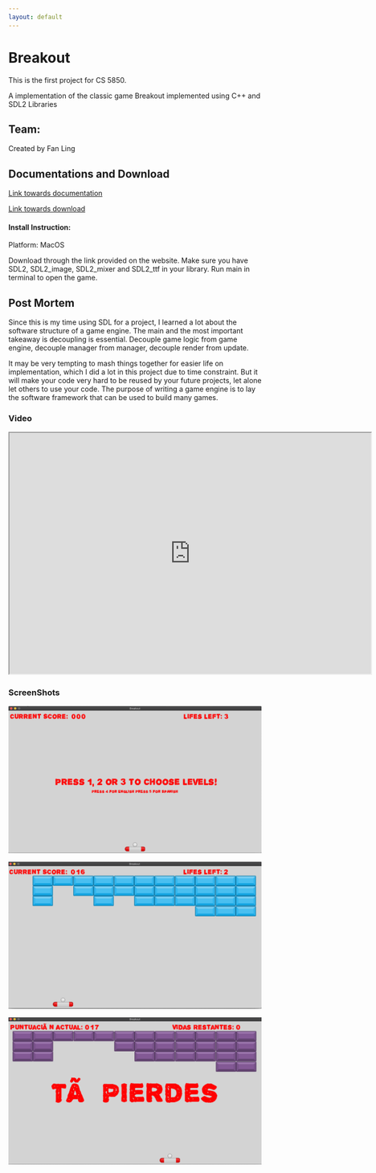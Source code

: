 ```yaml
---
layout: default
---
```


# Breakout

This is the first project for CS 5850.

A implementation of the classic game Breakout implemented using C++ and SDL2 Libraries

## Team:
Created by Fan Ling

## Documentations and Download
[Link towards documentation](https://flynn2016.github.io/breakout_doc)

[Link towards download](https://troyprag816gmailcom.itch.io/sdl-breakout)

#### Install Instruction:
Platform: MacOS

Download through the link provided on the website. Make sure you have SDL2, SDL2_image, SDL2_mixer and  SDL2_ttf in your library. Run main in terminal to open the game.

## Post Mortem 
Since this is my time using SDL for a project, I learned a lot about 
the software structure of a game engine. The main and the most important 
takeaway is decoupling is essential. Decouple game logic from game engine, 
decouple manager from manager, decouple render from update. 

It may be very tempting to mash things together for easier life on implementation,
which I did a lot in this project due to time constraint. But it will make 
your code very hard to be reused by your future projects, let alone let others 
to use your code. The purpose of writing a game engine is to lay the software 
framework that can be used to build many games.

### Video
<iframe width="720" height="480" src="https://www.youtube.com/embed/_w32w-XguGk">
</iframe>


### ScreenShots

![ScreenShot_1](./Image/1.png)

![ScreenShot_2](./Image/2.png)

![ScreenShot_3](./Image/3.png)


